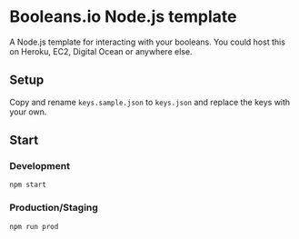 # Booleans.io Node.js template

A Node.js template for interacting with your booleans. You could host this on Heroku, EC2, Digital Ocean or anywhere else.

## Setup

Copy and rename `keys.sample.json` to `keys.json` and replace the keys with your own.

## Start

### Development

    npm start

### Production/Staging

    npm run prod